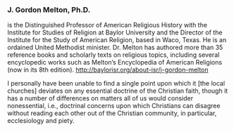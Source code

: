 ### J. Gordon Melton, Ph.D.
is the Distinguished Professor of American Religious History with the Institute for Studies of Religion at Baylor University and the Director of the Institute for the Study of American Religion, based in Waco, Texas. He is an ordained United Methodist minister. Dr. Melton has authored more than 35 reference books and scholarly texts on religious topics, including several encyclopedic works such as Melton’s Encyclopedia of American Religions (now in its 8th edition). <http://baylorisr.org/about-isr/j-gordon-melton>

I personally have been unable to find a single point upon which it [the local churches] deviates on any essential doctrine of the Christian faith, though it has a number of differences on matters all of us would consider nonessential, i.e., doctrinal concerns upon which Christians can disagree without reading each other out of the Christian community, in particular, ecclesiology and piety.